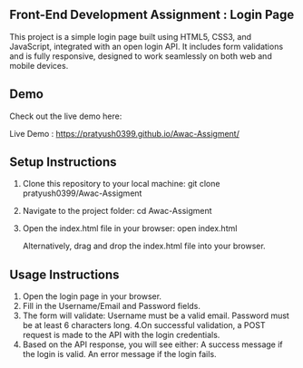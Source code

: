 
## Front-End Development Assignment : Login Page

This project is a simple login page built using HTML5, CSS3, and JavaScript, integrated with an open login API. It includes form validations and is fully responsive, designed to work seamlessly on both web and mobile devices.

## Demo

Check out the live demo here:

Live Demo : https://pratyush0399.github.io/Awac-Assigment/


## Setup Instructions 

1. Clone this repository to your local machine:
   git clone pratyush0399/Awac-Assigment
2. Navigate to the project folder:
   cd Awac-Assigment
3. Open the index.html file in your browser:
   open index.html

   Alternatively, drag and drop the index.html file into your browser.

## Usage Instructions 

1. Open the login page in your browser.
2. Fill in the Username/Email and Password fields.
3. The form will validate:
   Username must be a valid email.
   Password must be at least 6 characters long.
4.On successful validation, a POST request is made to the API with the login credentials.
5. Based on the API response, you will see either:
   A success message if the login is valid.
   An error message if the login fails.
